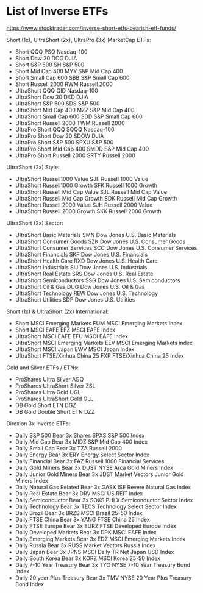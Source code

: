 # List of Inverse ETFs

https://www.stocktrader.com/inverse-short-etfs-bearish-etf-funds/

Short (1x), UltraShort (2x), UltraPro (3x) MarketCap ETFs:

* Short QQQ	PSQ	Nasdaq-100
* Short Dow 30	DOG	DJIA
* Short S&P 500	SH	S&P 500
* Short Mid Cap 400	MYY	S&P Mid Cap 400
* Short Small Cap 600	SBB	S&P Small Cap 600
* Short Russell 2000	RWM	Russell 2000
* UltraShort QQQ	QID	Nasdaq-100
* UltraShort Dow 30	DXD	DJIA
* UltraShort S&P 500	SDS	S&P 500
* UltraShort Mid Cap 400	MZZ	S&P Mid Cap 400
* UltraShort Small Cap 600	SDD	S&P Small Cap 600
* UltraShort Russell 2000	TWM	Russell 2000
* UltraPro Short QQQ	SQQQ	Nasdaq-100
* UltraPro Short Dow 30	SDOW	DJIA
* UltraPro Short S&P 500	SPXU	S&P 500
* UltraPro Short Mid Cap 400	SMDD	S&P Mid Cap 400
* UltraPro Short Russell 2000	SRTY	Russell 2000

UltraShort (2x) Style:

* UltraShort Russell1000 Value	SJF	Russell 1000 Value
* UltraShort Russell1000 Growth	SFK	Russell 1000 Growth
* UltraShort Russell Mid Cap Value	SJL	Russell Mid Cap Value
* UltraShort Russell Mid Cap Growth	SDK	Russell Mid Cap Growth
* UltraShort Russell 2000 Value	SJH	Russell 2000 Value
* UltraShort Russell 2000 Growth	SKK	Russell 2000 Growth

UltraShort (2x) Sector:

* UltraShort Basic Materials	SMN	Dow Jones U.S. Basic Materials
* UltraShort Consumer Goods	SZK	Dow Jones U.S. Consumer Goods
* UltraShort Consumer Services	SCC	Dow Jones U.S. Consumer Services
* UltraShort Financials	SKF	Dow Jones U.S. Financials
* UltraShort Health Care	RXD	Dow Jones U.S. Health Care
* UltraShort Industrials	SIJ	Dow Jones U.S. Industrials
* UltraShort Real Estate	SRS	Dow Jones U.S. Real Estate
* UltraShort Semiconductors	SSG	Dow Jones U.S. Semiconductors
* UltraShort Oil & Gas	DUG	Dow Jones U.S. Oil & Gas
* UltraShort Technology	REW	Dow Jones U.S. Technology
* UltraShort Utilities	SDP	Dow Jones U.S. Utilities

Short (1x) & UltraShort (2x) International:

* Short MSCI Emerging Markets	EUM	MSCI Emerging Markets Index
* Short MSCI EAFE	EFZ	MSCI EAFE Index
* UltraShort MSCI EAFE	EFU	MSCI EAFE Index
* UltraShort MSCI Emerging Markets	EEV	MSCI Emerging Markets index
* UltraShort MSCI Japan	EWV	MSCI Japan Index
* UltraShort FTSE/Xinhua China 25	FXP	FTSE/Xinhua China 25 Index

Gold and Silver ETFs / ETNs:

* ProShares Ultra Silver	AGQ
* ProShares UltraShort Silver	ZSL
* ProShares Ultra Gold	UGL
* ProShares UltraShort Gold	GLL
* DB Gold Short ETN	DGZ
* DB Gold Double Short ETN	DZZ

Direxion 3x Inverse ETFs:

* Daily S&P 500 Bear 3x Shares	SPXS	S&P 500 Index
* Daily Mid Cap Bear 3x	MIDZ	S&P Mid Cap 400 Index
* Daily Small Cap Bear 3x	TZA	Russell 2000
* Daily Energy Bear 3x	ERY	Energy Select Sector Index
* Daily Financial Bear 3x	FAZ	Russell 1000 Financial Services
* Daily Gold Miners Bear 3x	DUST	NYSE Arca Gold Miners Index
* Daily Junior Gold Miners Bear 3x	JDST	Market Vectors Junior Gold Miners Index
* Daily Natural Gas Related Bear 3x	GASX	ISE Revere Natural Gas Index
* Daily Real Estate Bear 3x	DRV	MSCI US REIT Index
* Daily Semiconductor Bear 3x	SOXS	PHLX Semiconductor Sector Index
* Daily Technology Bear 3x	TECS	Technology Select Sector Index
* Daily Brazil Bear 3x	BRZS	MSCI Brazil 25-50 Index
* Daily FTSE China Bear 3x	YANG	FTSE China 25 Index
* Daily FTSE Europe Bear 3x	EURZ	FTSE Developed Europe Index
* Daily Developed Markets Bear 3x	DPK	MSCI EAFE Index
* Daily Emerging Markets Bear 3x	EDZ	MSCI Emerging Markets Index
* Daily Russia Bear 3x	RUSS	Market Vectors Russia Index
* Daily Japan Bear 3x	JPNS	MSCI Daily TR Net Japan USD Index
* Daily South Korea Bear 3x	KORZ	MSCI Korea 25-50 Index
* Daily 7-10 Year Treasury Bear 3x	TYO	NYSE 7-10 Year Treasury Bond Index
* Daily 20 year Plus Treasury Bear 3x	TMV	NYSE 20 Year Plus Treasury Bond Index
